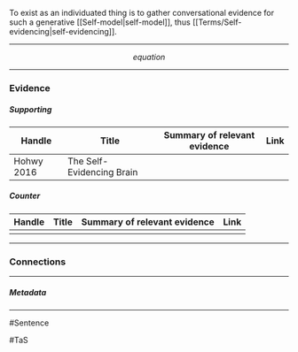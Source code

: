 To exist as an individuated thing is to gather conversational evidence for such a generative [[Self-model|self-model]], thus [[Terms/Self-evidencing|self-evidencing]].
***
$$ equation $$
***
### Evidence
##### Supporting

| Handle     | Title                     | Summary of relevant evidence | Link                                                       |
| ---------- | ------------------------- | ---------------------------- | ---------------------------------------------------------- |
| Hohwy 2016 | The Self-Evidencing Brain |                              | [](https://onlinelibrary.wiley.com/doi/10.1111/nous.12062) |
##### Counter
| Handle | Title | Summary of relevant evidence | Link |
| ------ | ----- | ---------------------------- | ---- |
|        |       |                              |      |

***
### Connections

***
##### Metadata
***
#Sentence

#TaS
